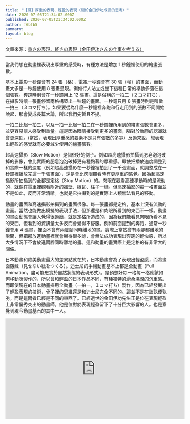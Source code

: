 ```yaml
---
title: "【譯】厚重的表現、輕盈的表現（關於金田伊功成品的思考）"
date: 2020-07-05T21:34:02.000Z
published: 2020-07-05T21:34:02.000Z
author: f6bfb5
summary:
layout: blog
---
```


文章來源：[重さの表現、軽さの表現（金田伊功さんの仕事を考える）](https://animenodanmen.blogspot.com/2009/07/blog-post_31.html)

---

當我們想在動畫裡表現出厚重的感受時，有種方法是增加 1 秒鐘裡使用的繪畫張數。

基本上電影一秒鐘會有 24 張（格），電視一秒鐘會有 30 張（幀）的畫面，而動畫大多是一秒鐘使用 8 張畫呈現。例如行人站立或坐下這種日常的舉動多落在這個張數。奔跑時則會在一秒鐘用上 12 張畫。這是俗稱的一拍二（２コマ打ち），在攝影時讓一張畫停留兩格構築出一秒鐘的畫面。一秒鐘只用 8 張畫時則是叫做一拍三（３コマ打ち）。如果要從為什麼一秒鐘裡奔跑和行走用到的張數不同開始說起，那會變成長篇大論，所以我們先暫且不提。

一拍二比起一拍三，以及一拍一比起一拍二在一秒鐘裡所用到的繪畫張數會更多，並更容易讓人感受到重量。這是因為眼睛接受到更多的畫面，腦對於動靜的認識就會更深刻。(當然，表現出厚重感的要素不是只有張數的多寡）反過來說，想表現出輕盈的感覺就有必要減少使用的繪畫張數。

超高速攝影（Slow Motion）是個很好的例子。例如超高速攝影拍攝到肥皂泡泡破掉的影像，會比實際的肥皂泡泡破掉更有種黏著的厚重感。即使把播放速度調整到和實際一樣的速度（例如超高速攝影在一秒鐘裡拍到了一千張畫面，就調整成在一秒鐘裡播放完這一千張畫面），還是會比肉眼觀看時有更厚重的感覺。因為超高速攝影所拍攝到的全都是定格（Stop Motion）的。肉眼在觀看高速移動時的是流動的，就像在電車裡觀看附近的牆壁、磚瓦、柱子一樣。但高速攝影的每一格畫面並不是如此，反而非常清晰。也就是它拍攝到的是實際上人類無法看見的移動。

動畫的畫面和高速攝影拍攝到的畫面很像。每一張畫都是定格，基本上沒有流動的畫面。當然也能做出模擬的表現手法，但那還是和肉眼所看到的東西不一樣。動畫的畫面動態會讓人覺得很過癮，就是定格所造成的，因為我們能看見肉眼所看不見的東西。但看到的資訊量太多反而會覺得不舒服。例如前面提到的奔跑，通常一秒鐘會用 4 張畫，裡面不會有兩隻腳同時離地的畫。實際上當然會有兩腳都離地的瞬間，但把那放進動畫裡就會顯得很多餘，會無法成功表現出奔跑的輕快感，所以大多情況下不會放進兩腳同時離地的畫。這和動畫的畫實際上是定格的有非常大的關係。

日本動畫和歐美動畫最大的差異點就在於，日本動畫會為了表現出輕盈感，而將畫面隱藏（見せない絵をつくる）。迪士尼的手繪動畫基本上都是全動畫（Full Animation，盡可能忠實於自然狀態的表現形式）。是預想好每一格每一格應該如何移動所製作的，所以會和輕盈的日本作品不同，有種獨特的滑柔濕潤的沉重感。而即使現在的日本動畫採用全動畫（一拍一，１コマ打ち）製作，因為已經發展出了輕盈表現的技術，骨子裡的思維還是和迪士尼完全不同的。這並不是在談孰優孰劣，而是這兩者已經是不同的東西了。已經逝世的金田伊功先生正是位在表現輕盈上非常優秀突出的動畫師。他是位對於表現輕盈留下了十分巨大影響的人。也是察覺到現今動畫基石的其中一人。

<iframe width="560" height="315" title="yoshinori kanada mad" src="https://www.youtube.com/embed/Fv7qCcm1qTA" frameborder="0" allow="accelerometer; autoplay; clipboard-write; encrypted-media; gyroscope; picture-in-picture" allowfullscreen></iframe>
